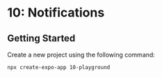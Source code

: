 # 10: Notifications

## Getting Started

Create a new project using the following command:

```bash
npx create-expo-app 10-playground
```
